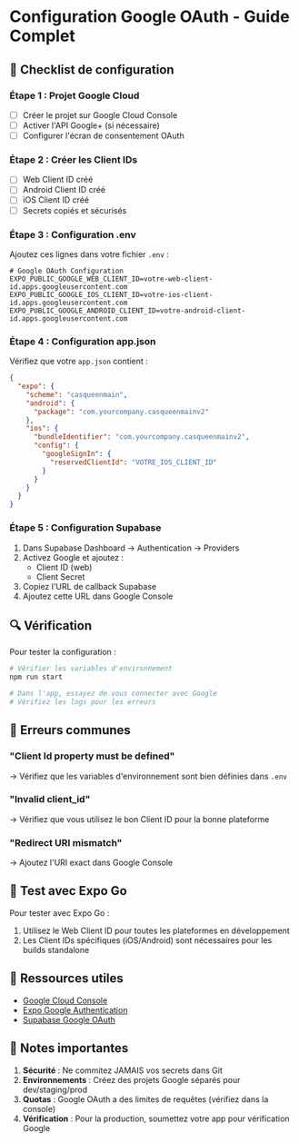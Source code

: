 # Configuration Google OAuth - Guide Complet

## 📝 Checklist de configuration

### Étape 1 : Projet Google Cloud

- [ ] Créer le projet sur Google Cloud Console
- [ ] Activer l'API Google+ (si nécessaire)
- [ ] Configurer l'écran de consentement OAuth

### Étape 2 : Créer les Client IDs

- [ ] Web Client ID créé
- [ ] Android Client ID créé
- [ ] iOS Client ID créé
- [ ] Secrets copiés et sécurisés

### Étape 3 : Configuration .env

Ajoutez ces lignes dans votre fichier `.env` :

```env
# Google OAuth Configuration
EXPO_PUBLIC_GOOGLE_WEB_CLIENT_ID=votre-web-client-id.apps.googleusercontent.com
EXPO_PUBLIC_GOOGLE_IOS_CLIENT_ID=votre-ios-client-id.apps.googleusercontent.com
EXPO_PUBLIC_GOOGLE_ANDROID_CLIENT_ID=votre-android-client-id.apps.googleusercontent.com
```

### Étape 4 : Configuration app.json

Vérifiez que votre `app.json` contient :

```json
{
  "expo": {
    "scheme": "casqueenmain",
    "android": {
      "package": "com.yourcompany.casqueenmainv2"
    },
    "ios": {
      "bundleIdentifier": "com.yourcompany.casqueenmainv2",
      "config": {
        "googleSignIn": {
          "reservedClientId": "VOTRE_IOS_CLIENT_ID"
        }
      }
    }
  }
}
```

### Étape 5 : Configuration Supabase

1. Dans Supabase Dashboard → Authentication → Providers
2. Activez Google et ajoutez :
   - Client ID (web)
   - Client Secret
3. Copiez l'URL de callback Supabase
4. Ajoutez cette URL dans Google Console

## 🔍 Vérification

Pour tester la configuration :

```bash
# Vérifier les variables d'environnement
npm run start

# Dans l'app, essayez de vous connecter avec Google
# Vérifiez les logs pour les erreurs
```

## 🚨 Erreurs communes

### "Client Id property must be defined"

→ Vérifiez que les variables d'environnement sont bien définies dans `.env`

### "Invalid client_id"

→ Vérifiez que vous utilisez le bon Client ID pour la bonne plateforme

### "Redirect URI mismatch"

→ Ajoutez l'URI exact dans Google Console

## 📱 Test avec Expo Go

Pour tester avec Expo Go :

1. Utilisez le Web Client ID pour toutes les plateformes en développement
2. Les Client IDs spécifiques (iOS/Android) sont nécessaires pour les builds standalone

## 🔗 Ressources utiles

- [Google Cloud Console](https://console.cloud.google.com/)
- [Expo Google Authentication](https://docs.expo.dev/guides/google-authentication/)
- [Supabase Google OAuth](https://supabase.com/docs/guides/auth/social-login/auth-google)

## 📌 Notes importantes

1. **Sécurité** : Ne commitez JAMAIS vos secrets dans Git
2. **Environnements** : Créez des projets Google séparés pour dev/staging/prod
3. **Quotas** : Google OAuth a des limites de requêtes (vérifiez dans la console)
4. **Vérification** : Pour la production, soumettez votre app pour vérification Google
